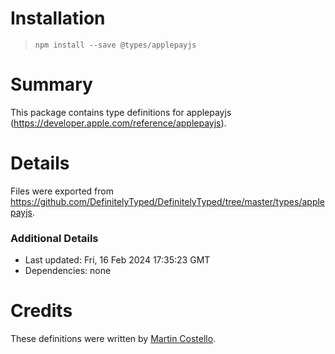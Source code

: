 # Installation
> `npm install --save @types/applepayjs`

# Summary
This package contains type definitions for applepayjs (https://developer.apple.com/reference/applepayjs).

# Details
Files were exported from https://github.com/DefinitelyTyped/DefinitelyTyped/tree/master/types/applepayjs.

### Additional Details
 * Last updated: Fri, 16 Feb 2024 17:35:23 GMT
 * Dependencies: none

# Credits
These definitions were written by [Martin Costello](https://github.com/martincostello).
